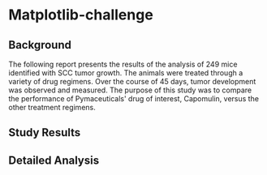 # Matplotlib-challenge

## Background

The following report presents the results of the analysis of 249 mice identified with SCC tumor growth. The animals were treated through a variety of drug regimens. Over the course of 45 days, tumor development was observed and measured. The purpose of this study was to compare the performance of Pymaceuticals' drug of interest, Capomulin, versus the other treatment regimens. 

## Study Results


## Detailed Analysis

